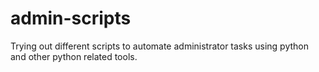 # admin-scripts
Trying out different scripts to automate administrator tasks using python and other python related tools.
